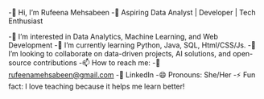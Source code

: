 -👋 Hi, I’m Rufeena Mehsabeen
-🚀 Aspiring Data Analyst | Developer | Tech Enthusiast

-👀 I’m interested in Data Analytics, Machine Learning, and Web Development
-🌱 I’m currently learning Python, Java, SQL, Html/CSS/Js.
-💞️ I’m looking to collaborate on data-driven projects, AI solutions, and open-source contributions
-📫 How to reach me:
-📧 rufeenamehsabeen@gmail.com
-🔗 LinkedIn
-😄 Pronouns: She/Her
-⚡ Fun fact: I love teaching because it helps me learn better!


